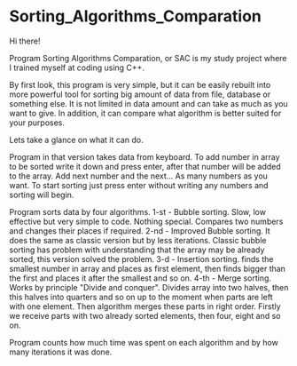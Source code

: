 # Sorting_Algorithms_Comparation

Hi there!

Program Sorting Algorithms Comparation, or SAC is my study project where I trained myself at coding using C++.

By first look, this program is very simple, but it can be easily rebuilt into more powerful tool for sorting big amount of data from file, database or something else. It is not limited in data amount and can take as much as you want to give. In addition, it can compare what algorithm is better suited for your purposes.

Lets take a glance on what it can do.

Program in that version takes data from keyboard. To add number in array to be sorted write it down and press enter, after that number will be added to the array. Add next number and the next... As many numbers as you want. To start sorting just press enter without writing any numbers and sorting will begin.

Program sorts data by four algorithms.
1-st - Bubble sorting. Slow, low effective but very simple to code. Nothing special. Compares two numbers and changes their places if required.
2-nd - Improved Bubble sorting. It does the same as classic version but by less iterations. Classic bubble sorting has problem with understanding that the array may be already sorted, this version solved the problem.
3-d - Insertion sorting. finds the smallest number in array and places as first element, then finds bigger than the first and places it after the smallest and so on.
4-th - Merge sorting. Works by principle "Divide and conquer". Divides array into two halves, then this halves into quarters and so on up to the moment when parts are left with one element. Then algorithm merges these parts in right order. Firstly we receive parts with two already sorted elements, then four, eight and so on.

Program counts how much time was spent on each algorithm and by how many iterations it was done.
